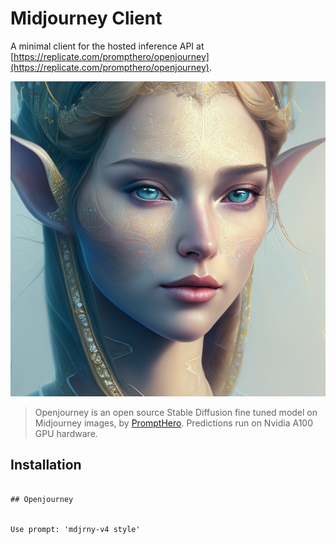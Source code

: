 # Midjourney Client

A minimal client for the hosted inference API at [https://replicate.com/prompthero/openjourney](https://replicate.com/prompthero/openjourney).

<img src='./images/elf.png'>


> Openjourney is an open source Stable Diffusion fine tuned model on Midjourney images, by [PromptHero](https://prompthero.com/). Predictions run on Nvidia A100 GPU hardware.



## Installation

```

## Openjourney


Use prompt: 'mdjrny-v4 style'
